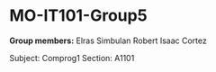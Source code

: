 # MO-IT101-Group5
**Group members:**
Elras Simbulan
Robert Isaac Cortez

Subject: Comprog1
Section: A1101
